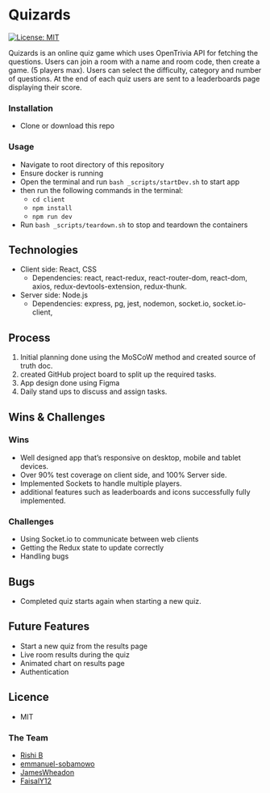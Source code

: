 # Quizards

[![License: MIT](https://img.shields.io/badge/License-MIT-yellow.svg)](https://opensource.org/licenses/MIT)


Quizards is an online quiz game which uses OpenTrivia API for fetching the questions. Users can join a room  with a name and room code, then create a game. (5 players max). Users can select the difficulty, category and number of questions. At the end of each quiz users are sent to a leaderboards page displaying their score.


### Installation

-   Clone or download this repo

### Usage

-   Navigate to root directory of this repository
-   Ensure docker is running
-  Open the terminal and run `bash _scripts/startDev.sh` to start  app
-   then run the following commands in the terminal: 
    - `cd client`
    - `npm install`
    - `npm run dev`
-   Run `bash _scripts/teardown.sh` to stop and teardown the containers


## Technologies

-   Client side: React, CSS 
    -   Dependencies: react, react-redux, react-router-dom, react-dom, axios, redux-devtools-extension, redux-thunk.
-   Server side: Node.js
    -   Dependencies:  express, pg, jest, nodemon, socket.io, socket.io-client,

## Process

1. Initial planning done using the MoSCoW method and created source of truth doc.
2. created GitHub project board to split up the required tasks.
3. App design done using Figma
4. Daily stand ups to discuss and assign tasks.
 

## Wins & Challenges

### Wins

-   Well designed app that’s responsive on desktop, mobile and tablet devices.
-   Over 90% test coverage on client side, and 100% Server side.
-   Implemented Sockets to handle multiple players.
-   additional features such as leaderboards and icons successfully fully implemented.


### Challenges

-   Using Socket.io to communicate between web clients
-   Getting the Redux state to update correctly
-   Handling bugs

## Bugs

-  Completed quiz starts again when starting a new quiz.

## Future Features

-   Start a new quiz from the results page
-   Live room results during the quiz
-   Animated chart on results page
-   Authentication

## Licence

-   MIT

### The Team

- [Rishi B](https://github.com/theduckfliesagain)
- [emmanuel-sobamowo](https://github.com/emmanuel-sobamowo)
- [JamesWheadon](https://github.com/JamesWheadon)
- [FaisalY12](https://github.com/FaisalY12)
